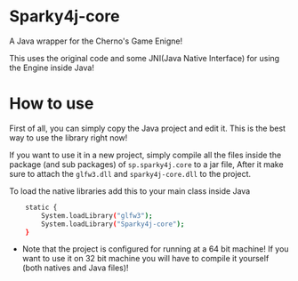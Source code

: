# Sparky4j-core
A Java wrapper for the Cherno's Game Enigne!

This uses the original code and some JNI(Java Native Interface) for using the Engine inside Java!

# How to use
First of all, you can simply copy the Java project and edit it. This is the best way to use the library right now!

If you want to use it in a new project, simply compile all the files inside the package (and sub packages) of ```sp.sparky4j.core``` to a jar file, After it make sure to attach the ```glfw3.dll``` and ```sparky4j-core.dll``` to the project.

To load the native libraries add this to your main class inside Java 
```sh
	static {
		System.loadLibrary("glfw3");
		System.loadLibrary("Sparky4j-core");
	}
```

* Note that the project is configured for running at a 64 bit machine! If you want to use it on 32 bit machine you will have to compile it yourself (both natives and Java files)!
